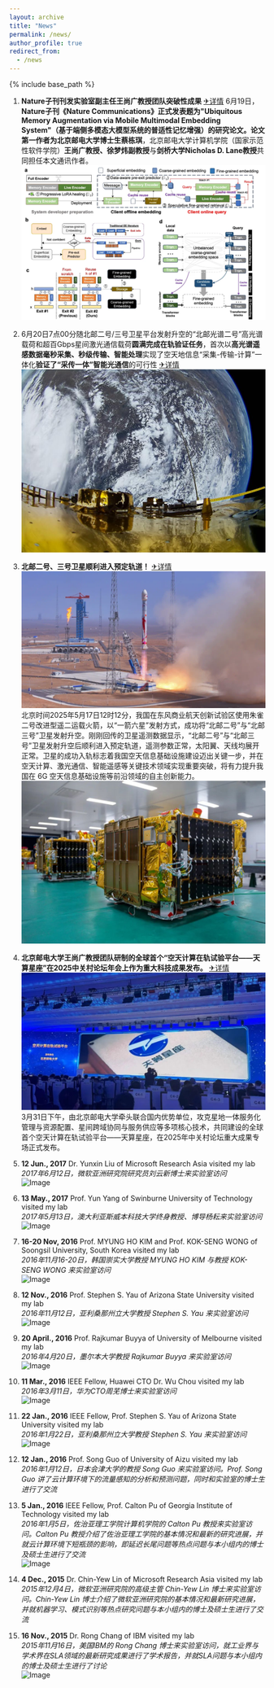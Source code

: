 ```yaml
---
layout: archive
title: "News"
permalink: /news/
author_profile: true
redirect_from:
  - /news
---
```


{% include base_path %}

1. **Nature子刊刊发实验室副主任王尚广教授团队突破性成果**
   [✈详情](https://www.nsfc.gov.cn/publish/portal0/tab434/info95270.htm)
   6月19日，**Nature子刊《Nature Communications》**正式发表题为"Ubiquitous Memory Augmentation via Mobile Multimodal Embedding System"（**基于端侧多模态大模型系统的普适性记忆增强**）的研究论文。论文第一作者为北京邮电大学博士生**蔡栋琪**，北京邮电大学计算机学院（国家示范性软件学院）**王尚广教授、徐梦炜副教授**与**剑桥大学Nicholas D. Lane教授**共同担任本文通讯作者。
   ![Image](../images/nature.webp)
2. 6月20日7点00分随北邮二号/三号卫星平台发射升空的“北邮光谱二号”高光谱载荷和超百Gbps星间激光通信载荷**圆满完成在轨验证任务**，首次以**高光谱遥感数据毫秒采集、秒级传输、智能处理**实现了空天地信息“采集-传输-计算”一体化**验证了“采传一体”智能光通信**的可行性
   [✈详情](https://mp.weixin.qq.com/s/w-rMp7y7HJYsMhZt7Bsmcg)
   ![Image](../images/zaiguiyunxing.png)
3. **北邮二号、三号卫星顺利进入预定轨道！**
   [✈详情](https://mp.weixin.qq.com/s/c4rt98tuC7fmLHPqJwjNag)
   ![Image](../images/fashe.png)
   北京时间2025年5月17日12时12分，我国在东风商业航天创新试验区使用朱雀二号改进型遥二运载火箭，以“一箭六星”发射方式，成功将“北邮二号”与“北邮三号”卫星发射升空。刚刚回传的卫星遥测数据显示，“北邮二号”与“北邮三号”卫星发射升空后顺利进入预定轨道，遥测参数正常，太阳翼、天线均展开正常。卫星的成功入轨标志着我国空天信息基础设施建设迈出关键一步，并在空天计算、激光通信、智能遥感等关键技术领域实现重要突破，将有力提升我国在 6G 空天信息基础设施等前沿领域的自主创新能力。
   ![Image](../images/beiyou23hao.jpg)
4. **北京邮电大学王尚广教授团队研制的全球首个“空天计算在轨试验平台——天算星座”在2025中关村论坛年会上作为重大科技成果发布。**
    [✈详情](https://mp.weixin.qq.com/s/CMnz7WenOnD6eJrGs4wyOw)
    ![Image](../images/fabuxianch.jpg)
   3月31日下午，由北京邮电大学牵头联合国内优势单位，攻克星地一体服务化管理与资源配置、星间跨域协同与服务供应等多项核心技术，共同建设的全球首个空天计算在轨试验平台——天算星座，在2025年中关村论坛重大成果专场正式发布。
   
5. **12 Jun., 2017**  Dr. Yunxin Liu of Microsoft Research Asia visited my lab  
   *2017年6月12日，微软亚洲研究院研究员刘云新博士来实验室访问*  
   ![Image](../images/12_Jun,%202017.png)

6. **13 May., 2017**  Prof. Yun Yang of Swinburne University of Technology visited my lab  
   *2017年5月13日，澳大利亚斯威本科技大学终身教授、博导杨耘来实验室访问*  
   ![Image](../images/13_May,%202017.png)

7. **16-20 Nov, 2016**  Prof. MYUNG HO KIM and Prof. KOK-SENG WONG of Soongsil University, South Korea visited my lab  
   *2016年11月16-20日，韩国崇实大学教授 MYUNG HO KIM 与教授 KOK-SENG WONG 来实验室访问*  
   ![Image](../images/16-20_Nov,%202016.png)

8. **12 Nov., 2016**  Prof. Stephen S. Yau of Arizona State University visited my lab  
   *2016年11月12日，亚利桑那州立大学教授 Stephen S. Yau 来实验室访问*  
   ![Image](../images/12_Nov,%202016.png)

9.  **20 April., 2016**  Prof. Rajkumar Buyya of University of Melbourne visited my lab  
   *2016年4月20日，墨尔本大学教授 Rajkumar Buyya 来实验室访问*  
   ![Image](../images/20_April,%202016.png)

10. **11 Mar., 2016**  IEEE Fellow, Huawei CTO Dr. Wu Chou visited my lab  
   *2016年3月11日，华为CTO周芜博士来实验室访问*  
   ![Image](../images/11_Mar,%202016.png)

11. **22 Jan., 2016**  IEEE Fellow, Prof. Stephen S. Yau of Arizona State University visited my lab  
   *2016年1月22日，亚利桑那州立大学教授 Stephen S. Yau 来实验室访问*  
   ![Image](../images/22_Jan,%202016.png)

12. **12 Jan., 2016**  Prof. Song Guo of University of Aizu visited my lab  
   *2016年1月12日，日本会津大学的教授 Song Guo 来实验室访问。Prof. Song Guo 讲了云计算环境下的流量感知的分析和预测问题，同时和实验室的博士生进行了交流*

13. **5 Jan., 2016**  IEEE Fellow, Prof. Calton Pu of Georgia Institute of Technology visited my lab  
   *2016年1月5日，佐治亚理工学院计算机学院的 Calton Pu 教授来实验室访问。Calton Pu 教授介绍了佐治亚理工学院的基本情况和最新的研究进展，并就云计算环境下短瓶颈的影响，即延迟长尾问题等热点问题与本小组内的博士及硕士生进行了交流*  
   ![Image](../images/5_Jan,%202016.png)

14. **4 Dec., 2015**  Dr. Chin-Yew Lin of Microsoft Research Asia visited my lab  
    *2015年12月4日，微软亚洲研究院的高级主管 Chin-Yew Lin 博士来实验室访问。Chin-Yew Lin 博士介绍了微软亚洲研究院的基本情况和最新研究进展，并就机器学习、模式识别等热点研究问题与本小组内的博士及硕士生进行了交流*

15. **16 Nov., 2015**  Dr. Rong Chang of IBM visited my lab  
    *2015年11月16日，美国IBM的 Rong Chang 博士来实验室访问，就工业界与学术界在SLA领域的最新研究成果进行了学术报告，并就SLA问题与本小组内的博士及硕士生进行了讨论*  
    ![Image](../images/16_Nov,%202015.png)
